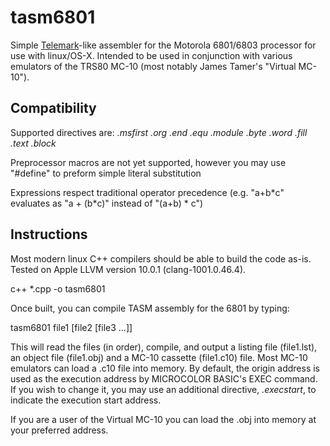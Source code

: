 # tasm6801
Simple [Telemark](http://www.s100computers.com/Software%20Folder/6502%20Monitor/The%20Telemark%20Assembler%20Manual.pdf)-like assembler for the Motorola 6801/6803 processor for use with linux/OS-X.  Intended to be used in conjunction with various emulators of the TRS80 MC-10 (most notably James Tamer's "Virtual MC-10").

## Compatibility
Supported directives are:
*.msfirst*
*.org*
*.end*
*.equ*
*.module*
*.byte*
*.word*
*.fill*
*.text*
*.block*

Preprocessor macros are not yet supported, however you may use "#define" to preform simple literal substitution

Expressions respect traditional operator precedence (e.g. "a+b\*c" evaluates as "a + (b\*c)" instead of "(a+b) \* c")

## Instructions
Most modern linux C++ compilers should be able to build the code as-is.  Tested on Apple LLVM version 10.0.1 (clang-1001.0.46.4).

c++ *.cpp -o tasm6801

Once built, you can compile TASM assembly for the 6801 by typing:

tasm6801 file1 [file2 [file3 ...]]

This will read the files (in order), compile, and output a listing file (file1.lst), an object file (file1.obj) and a MC-10 cassette (file1.c10) file.   Most MC-10 emulators can load a .c10 file into memory.  By default, the origin address is used as the execution address by MICROCOLOR BASIC's EXEC command.  If you wish to change it, you may use an additional directive, *.execstart*, to indicate the execution start address.
 
If you are a user of the Virtual MC-10 you can load the .obj into memory at your preferred address. 

